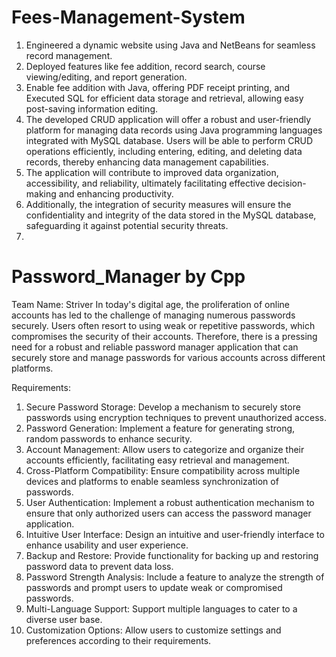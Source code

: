 # Fees-Management-System
1.	Engineered a dynamic website using Java and NetBeans for seamless record management.
2.	Deployed features like fee addition, record search, course viewing/editing, and report generation.
3.	Enable fee addition with Java, offering PDF receipt printing, and Executed SQL for efficient data storage and retrieval, allowing easy post-saving information editing.
4.	The developed CRUD application will offer a robust and user-friendly platform for managing data records using Java programming languages integrated with MySQL database. Users will be able to perform CRUD operations efficiently, including entering, editing, and deleting data records, thereby enhancing data management capabilities.
5.	The application will contribute to improved data organization, accessibility, and reliability, ultimately facilitating effective decision-making and enhancing productivity.
6.	 Additionally, the integration of security measures will ensure the confidentiality and integrity of the data stored in the MySQL database, safeguarding it against potential security threats.
7.	 

# Password_Manager by Cpp
Team Name: Striver
In today's digital age, the proliferation of online accounts has led to the challenge of managing numerous passwords securely. Users often resort to using weak or repetitive passwords, which compromises the security of their accounts. Therefore, there is a pressing need for a robust and reliable password manager application that can securely store and manage passwords for various accounts across different platforms.

Requirements:

1.  Secure Password Storage: Develop a mechanism to securely store passwords using encryption techniques to prevent unauthorized access.
2.   Password Generation: Implement a feature for generating strong, random passwords to enhance security.
3.    Account Management: Allow users to categorize and organize their accounts efficiently, facilitating easy retrieval and management.
4. Cross-Platform Compatibility: Ensure compatibility across multiple devices and platforms to enable seamless synchronization of passwords.
5. User Authentication: Implement a robust authentication mechanism to ensure that only authorized users can access the password manager application.
6. Intuitive User Interface: Design an intuitive and user-friendly interface to enhance usability and user experience.
7. Backup and Restore: Provide functionality for backing up and restoring password data to prevent data loss.
8. Password Strength Analysis: Include a feature to analyze the strength of passwords and prompt users to update weak or compromised passwords.
9. Multi-Language Support: Support multiple languages to cater to a diverse user base.
10. Customization Options: Allow users to customize settings and preferences according to their requirements.

